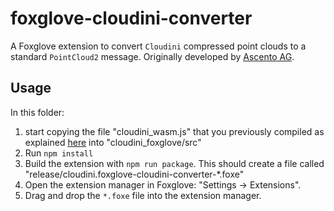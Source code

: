 # foxglove-cloudini-converter

A Foxglove extension to convert `Cloudini` compressed point clouds to a standard `PointCloud2` message. Originally developed by [Ascento AG](https://www.ascento.ai/).

## Usage

In this folder:

1. start copying the file "cloudini_wasm.js" that you previously compiled as explained [here](../README.md) into "cloudini_foxglove/src"
2. Run `npm install`
2. Build the extension with `npm run package`. This should create a file called "release/cloudini.foxglove-cloudini-converter-*.foxe"
3. Open the extension manager in Foxglove: "Settings -> Extensions".
4. Drag and drop the `*.foxe` file into the extension manager.

